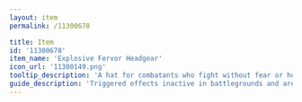 ```yaml
---
layout: item
permalink: /11300678

title: Item
id: '11300678'
item_name: 'Explosive Fervor Headgear'
icon_url: '11300149.png'
tooltip_description: 'A hat for combatants who fight without fear or hesitation.'
guide_description: 'Triggered effects inactive in battlegrounds and arenas.'
---
```

